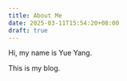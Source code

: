 ```yaml
---
title: About Me
date: 2025-03-11T15:54:20+08:00
draft: true
---
```

 
Hi, my name is Yue Yang.
 
This is my blog.
